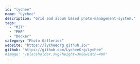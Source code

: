 ```yaml
---
id: "lychee"
name: "Lychee"
description: "Grid and album based photo-management-system."
tags:
  - "MIT"
  - "PHP"
  - "Docker"
category: "Photo Galleries"
website: "https://lycheeorg.github.io/"
github: "https://github.com/LycheeOrg/Lychee"
#image: "/placeholder.svg?height=300&width=400"
---
```


